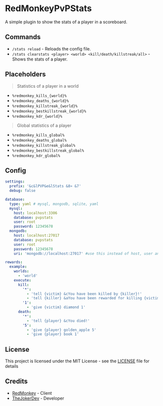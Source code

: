 # RedMonkeyPvPStats
A simple plugin to show the stats of a player in a scoreboard.

## Commands
- `/stats reload` - Reloads the config file.
- `/stats clearstats <player> <world> <kill/death/killstreak/all>` - Shows the stats of a player.

## Placeholders
> Statistics of a player in a world
- `%redmonkey_kills_{world}%`
- `%redmonkey_deaths_{world}%`
- `%redmonkey_killstreak_{world}%`
- `%redmonkey_bestkillstreak_{world}%`
- `%redmonkey_kdr_{world}%`

> Global statistics of a player
- `%redmonkey_kills_global%`
- `%redmonkey_deaths_global%`
- `%redmonkey_killstreak_global%`
- `%redmonkey_bestkillstreak_global%`
- `%redmonkey_kdr_global%`

## Config
```yaml
settings:
  prefix: '&c&lPVP&e&lStats &8» &7'
  debug: false

database:
  type: yaml # mysql, mongodb, sqlite, yaml
  mysql:
    host: localhost:3306
    database: pvpstats
    user: root
    password: 12345678
  mongodb:
    host: localhost:27017
    database: pvpstats
    user: root
    password: 12345678
    uri: 'mongodb://localhost:27017' #use this instead of host, user and password

rewards:
  example:
    worlds:
      - 'world'
    execute:
      kill:
        '*':
          - 'tell {victim} &cYou have been killed by {killer}!'
          - 'tell {killer} &aYou have been rewarded for killing {victim}!'
        '1':
          - 'give {victim} diamond 1'
      death:
        '*':
          - 'tell {player} &cYou died!'
        '5':
          - 'give {player} golden_apple 5'
          - 'give {player} book 1'
```

## License
This project is licensed under the MIT License - see the [LICENSE](LICENSE) file for details

## Credits
- [RedMonkey](Luisito#8539) - Client
- [TheJokerDev](TheJokerDev#0001) - Developer